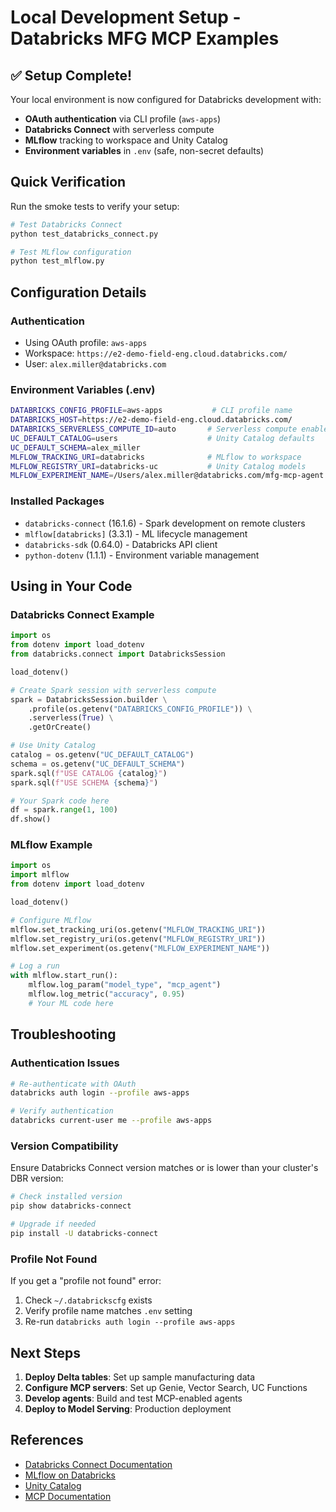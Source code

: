# Local Development Setup - Databricks MFG MCP Examples

## ✅ Setup Complete!

Your local environment is now configured for Databricks development with:
- **OAuth authentication** via CLI profile (`aws-apps`)
- **Databricks Connect** with serverless compute
- **MLflow** tracking to workspace and Unity Catalog
- **Environment variables** in `.env` (safe, non-secret defaults)

## Quick Verification

Run the smoke tests to verify your setup:

```bash
# Test Databricks Connect
python test_databricks_connect.py

# Test MLflow configuration
python test_mlflow.py
```

## Configuration Details

### Authentication
- Using OAuth profile: `aws-apps`
- Workspace: `https://e2-demo-field-eng.cloud.databricks.com/`
- User: `alex.miller@databricks.com`

### Environment Variables (.env)
```bash
DATABRICKS_CONFIG_PROFILE=aws-apps           # CLI profile name
DATABRICKS_HOST=https://e2-demo-field-eng.cloud.databricks.com/
DATABRICKS_SERVERLESS_COMPUTE_ID=auto       # Serverless compute enabled
UC_DEFAULT_CATALOG=users                    # Unity Catalog defaults
UC_DEFAULT_SCHEMA=alex_miller
MLFLOW_TRACKING_URI=databricks              # MLflow to workspace
MLFLOW_REGISTRY_URI=databricks-uc           # Unity Catalog models
MLFLOW_EXPERIMENT_NAME=/Users/alex.miller@databricks.com/mfg-mcp-agent
```

### Installed Packages
- `databricks-connect` (16.1.6) - Spark development on remote clusters
- `mlflow[databricks]` (3.3.1) - ML lifecycle management
- `databricks-sdk` (0.64.0) - Databricks API client
- `python-dotenv` (1.1.1) - Environment variable management

## Using in Your Code

### Databricks Connect Example
```python
import os
from dotenv import load_dotenv
from databricks.connect import DatabricksSession

load_dotenv()

# Create Spark session with serverless compute
spark = DatabricksSession.builder \
    .profile(os.getenv("DATABRICKS_CONFIG_PROFILE")) \
    .serverless(True) \
    .getOrCreate()

# Use Unity Catalog
catalog = os.getenv("UC_DEFAULT_CATALOG")
schema = os.getenv("UC_DEFAULT_SCHEMA")
spark.sql(f"USE CATALOG {catalog}")
spark.sql(f"USE SCHEMA {schema}")

# Your Spark code here
df = spark.range(1, 100)
df.show()
```

### MLflow Example
```python
import os
import mlflow
from dotenv import load_dotenv

load_dotenv()

# Configure MLflow
mlflow.set_tracking_uri(os.getenv("MLFLOW_TRACKING_URI"))
mlflow.set_registry_uri(os.getenv("MLFLOW_REGISTRY_URI"))
mlflow.set_experiment(os.getenv("MLFLOW_EXPERIMENT_NAME"))

# Log a run
with mlflow.start_run():
    mlflow.log_param("model_type", "mcp_agent")
    mlflow.log_metric("accuracy", 0.95)
    # Your ML code here
```

## Troubleshooting

### Authentication Issues
```bash
# Re-authenticate with OAuth
databricks auth login --profile aws-apps

# Verify authentication
databricks current-user me --profile aws-apps
```

### Version Compatibility
Ensure Databricks Connect version matches or is lower than your cluster's DBR version:
```bash
# Check installed version
pip show databricks-connect

# Upgrade if needed
pip install -U databricks-connect
```

### Profile Not Found
If you get a "profile not found" error:
1. Check `~/.databrickscfg` exists
2. Verify profile name matches `.env` setting
3. Re-run `databricks auth login --profile aws-apps`

## Next Steps

1. **Deploy Delta tables**: Set up sample manufacturing data
2. **Configure MCP servers**: Set up Genie, Vector Search, UC Functions
3. **Develop agents**: Build and test MCP-enabled agents
4. **Deploy to Model Serving**: Production deployment

## References

- [Databricks Connect Documentation](https://docs.databricks.com/en/dev-tools/databricks-connect/index.html)
- [MLflow on Databricks](https://docs.databricks.com/en/mlflow/index.html)
- [Unity Catalog](https://docs.databricks.com/en/data-governance/unity-catalog/index.html)
- [MCP Documentation](./docs/mcp/)